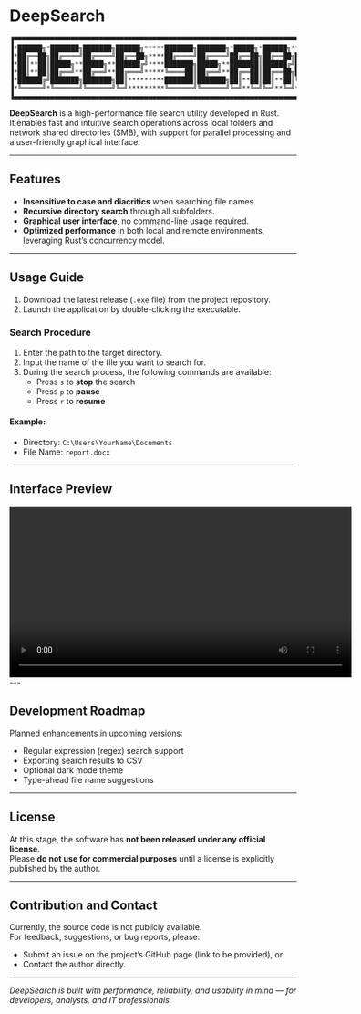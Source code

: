 # DeepSearch

```
▐▀▀▀▀▀▀▀▀▀▀▀▀▀▀▀▀▀▀▀▀▀▀▀▀▀▀▀▀▀▀▀▀▀▀▀▀▀▀▀▀▀▀▀▀▀▀▀▀▀▀▀▀▀▀▀▀▀▀▀▀▀▀▀▀▀▀▀▀▀▀▀▀▀▀▀▀▀▀▀▀▀▀▀▀▀▀▌
▐*██████╗*███████╗███████╗██████╗*****███████╗███████╗*█████╗*██████╗**██████╗██╗**██╗*▌
▐*██╔══██╗██╔════╝██╔════╝██╔══██╗****██╔════╝██╔════╝██╔══██╗██╔══██╗██╔════╝██║**██║*▌
▐*██║**██║█████╗**█████╗**██████╔╝****███████╗█████╗**███████║██████╔╝██║*****███████║*▌
▐*██║**██║██╔══╝**██╔══╝**██╔═══╝*****╚════██║██╔══╝**██╔══██║██╔══██╗██║*****██╔══██║*▌
▐*██████╔╝███████╗███████╗██║*********███████║███████╗██║**██║██║**██║╚██████╗██║**██║*▌
▐*╚═════╝*╚══════╝╚══════╝╚═╝*********╚══════╝╚══════╝╚═╝**╚═╝╚═╝**╚═╝*╚═════╝╚═╝**╚═╝*▌
▐▄▄▄▄▄▄▄▄▄▄▄▄▄▄▄▄▄▄▄▄▄▄▄▄▄▄▄▄▄▄▄▄▄▄▄▄▄▄▄▄▄▄▄▄▄▄▄▄▄▄▄▄▄▄▄▄▄▄▄▄▄▄▄▄▄▄▄▄▄▄▄▄▄▄▄▄▄▄▄▄▄▄▄▄▄▄▌
```

**DeepSearch** is a high-performance file search utility developed in Rust.  
It enables fast and intuitive search operations across local folders and network shared directories (SMB), with support for parallel processing and a user-friendly graphical interface.

---

## Features

- **Insensitive to case and diacritics** when searching file names.
- **Recursive directory search** through all subfolders.
- **Graphical user interface**, no command-line usage required.
- **Optimized performance** in both local and remote environments, leveraging Rust’s concurrency model.

---

## Usage Guide

1. Download the latest release (`.exe` file) from the project repository.
2. Launch the application by double-clicking the executable.

### Search Procedure

1. Enter the path to the target directory.
2. Input the name of the file you want to search for.
3. During the search process, the following commands are available:
   - Press `s` to **stop** the search
   - Press `p` to **pause**
   - Press `r` to **resume**

#### Example:

- Directory: `C:\Users\YourName\Documents`
- File Name: `report.docx`

---

## Interface Preview

<video src="https://dailyphoton.com/wp-content/uploads/2025/03/DeepSearch.mp4" controls width="600">
  Your browser does not support the video tag.
</video>
---

## Development Roadmap

Planned enhancements in upcoming versions:

- Regular expression (regex) search support  
- Exporting search results to CSV  
- Optional dark mode theme  
- Type-ahead file name suggestions  

---

## License

At this stage, the software has **not been released under any official license**.  
Please **do not use for commercial purposes** until a license is explicitly published by the author.

---

## Contribution and Contact

Currently, the source code is not publicly available.  
For feedback, suggestions, or bug reports, please:

- Submit an issue on the project’s GitHub page (link to be provided), or  
- Contact the author directly.

---

_DeepSearch is built with performance, reliability, and usability in mind — for developers, analysts, and IT professionals._
